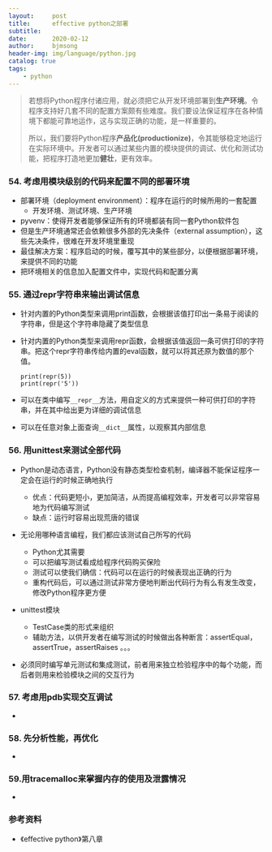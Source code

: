 ```yaml
---
layout:     post
title:      effective python之部署
subtitle:   
date:       2020-02-12
author:     bjmsong
header-img: img/language/python.jpg
catalog: true
tags:
    - python
---
```




> 若想将Python程序付诸应用，就必须把它从开发环境部署到**生产环境**。令程序支持好几套不同的配置方案颇有些难度。我们要设法保证程序在各种情境下都能可靠地运作，这与实现正确的功能，是一样重要的。
>
> 所以，我们要将Python程序**产品化(productionize)**，令其能够稳定地运行在实际环境中。开发者可以通过某些内置的模块提供的调试、优化和测试功能，把程序打造地更加**健壮**，更有效率。



### 54. 考虑用模块级别的代码来配置不同的部署环境

- 部署环境（deployment environment）：程序在运行的时候所用的一套配置
  - 开发环境、测试环境、生产环境
- pyvenv：使得开发者能够保证所有的环境都装有同一套Python软件包
- 但是生产环境通常还会依赖很多外部的先决条件（external assumption），这些先决条件，很难在开发环境里重现
- 最佳解决方案：程序启动的时候，覆写其中的某些部分，以便根据部署环境，来提供不同的功能
- 把环境相关的信息加入配置文件中，实现代码和配置分离



### 55. 通过repr字符串来输出调试信息

- 针对内置的Python类型来调用print函数，会根据该值打印出一条易于阅读的字符串，但是这个字符串隐藏了类型信息

- 针对内置的Python类型来调用repr函数，会根据该值返回一条可供打印的字符串。把这个repr字符串传给内置的eval函数，就可以将其还原为数值的那个值。

  ```
  print(repr(5))
  print(repr('5'))
  ```

- 可以在类中编写`__repr__`方法，用自定义的方式来提供一种可供打印的字符串，并在其中给出更为详细的调试信息

- 可以在任意对象上面查询`__dict__`属性，以观察其内部信息



### 56. 用unittest来测试全部代码

- Python是动态语言，Python没有静态类型检查机制，编译器不能保证程序一定会在运行的时候正确地执行

  - 优点：代码更短小，更加简洁，从而提高编程效率，开发者可以非常容易地为代码编写测试
  - 缺点：运行时容易出现荒唐的错误

- 无论用哪种语言编程，我们都应该测试自己所写的代码

  - Python尤其需要
  - 可以把编写测试看成给程序代码购买保险
  - 测试可以使我们确信：代码可以在运行的时候表现出正确的行为
  - 重构代码后，可以通过测试非常方便地判断出代码行为有么有发生改变，修改Python程序更方便

- unittest模块

  - TestCase类的形式来组织
  - 辅助方法，以供开发者在编写测试的时候做出各种断言：assertEqual，assertTrue，assertRaises 。。。

- 必须同时编写单元测试和集成测试，前者用来独立检验程序中的每个功能，而后者则用来检验模块之间的交互行为

  



### 57. 考虑用pdb实现交互调试

- 



### 58. 先分析性能，再优化

- 



### 59.用tracemalloc来掌握内存的使用及泄露情况

- 





### 参考资料

- 《effective python》第八章